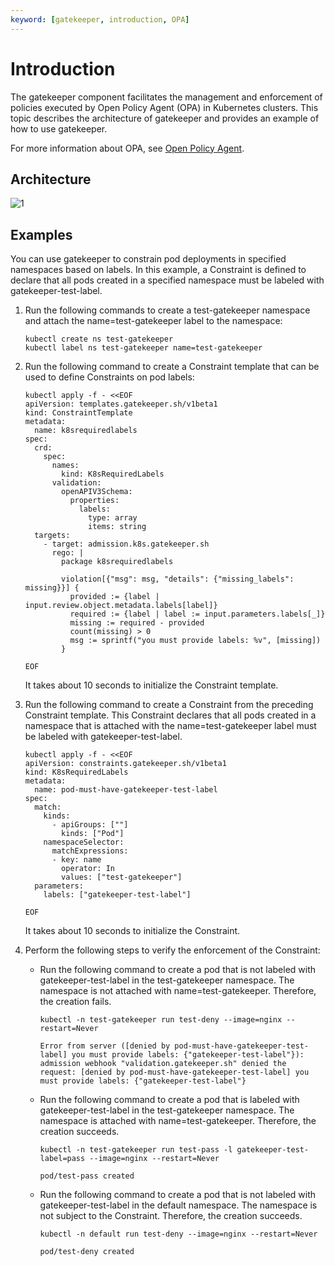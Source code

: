 ```yaml
---
keyword: [gatekeeper, introduction, OPA]
---
```


# Introduction

The gatekeeper component facilitates the management and enforcement of policies executed by Open Policy Agent \(OPA\) in Kubernetes clusters. This topic describes the architecture of gatekeeper and provides an example of how to use gatekeeper.

For more information about OPA, see [Open Policy Agent](https://www.openpolicyagent.org/).

## Architecture

![1](https://static-aliyun-doc.oss-cn-hangzhou.aliyuncs.com/assets/img/en-US/6334479951/p165176.png)

## Examples

You can use gatekeeper to constrain pod deployments in specified namespaces based on labels. In this example, a Constraint is defined to declare that all pods created in a specified namespace must be labeled with gatekeeper-test-label.

1.  Run the following commands to create a test-gatekeeper namespace and attach the name=test-gatekeeper label to the namespace:

    ```
    kubectl create ns test-gatekeeper
    kubectl label ns test-gatekeeper name=test-gatekeeper
    ```

2.  Run the following command to create a Constraint template that can be used to define Constraints on pod labels:

    ```
    kubectl apply -f - <<EOF
    apiVersion: templates.gatekeeper.sh/v1beta1
    kind: ConstraintTemplate
    metadata:
      name: k8srequiredlabels
    spec:
      crd:
        spec:
          names:
            kind: K8sRequiredLabels
          validation:
            openAPIV3Schema:
              properties:
                labels:
                  type: array
                  items: string
      targets:
        - target: admission.k8s.gatekeeper.sh
          rego: |
            package k8srequiredlabels
    
            violation[{"msg": msg, "details": {"missing_labels": missing}}] {
              provided := {label | input.review.object.metadata.labels[label]}
              required := {label | label := input.parameters.labels[_]}
              missing := required - provided
              count(missing) > 0
              msg := sprintf("you must provide labels: %v", [missing])
            }
    
    EOF
    ```

    It takes about 10 seconds to initialize the Constraint template.

3.  Run the following command to create a Constraint from the preceding Constraint template. This Constraint declares that all pods created in a namespace that is attached with the name=test-gatekeeper label must be labeled with gatekeeper-test-label.

    ```
    kubectl apply -f - <<EOF
    apiVersion: constraints.gatekeeper.sh/v1beta1
    kind: K8sRequiredLabels
    metadata:
      name: pod-must-have-gatekeeper-test-label
    spec:
      match:
        kinds:
          - apiGroups: [""]
            kinds: ["Pod"]
        namespaceSelector:
          matchExpressions:
          - key: name
            operator: In
            values: ["test-gatekeeper"]
      parameters:
        labels: ["gatekeeper-test-label"]
    
    EOF
    ```

    It takes about 10 seconds to initialize the Constraint.

4.  Perform the following steps to verify the enforcement of the Constraint:

    -   Run the following command to create a pod that is not labeled with gatekeeper-test-label in the test-gatekeeper namespace. The namespace is not attached with name=test-gatekeeper. Therefore, the creation fails.

        ```
        kubectl -n test-gatekeeper run test-deny --image=nginx --restart=Never
        ```

        ```
        Error from server ([denied by pod-must-have-gatekeeper-test-label] you must provide labels: {"gatekeeper-test-label"}): admission webhook "validation.gatekeeper.sh" denied the request: [denied by pod-must-have-gatekeeper-test-label] you must provide labels: {"gatekeeper-test-label"}
        ```

    -   Run the following command to create a pod that is labeled with gatekeeper-test-label in the test-gatekeeper namespace. The namespace is attached with name=test-gatekeeper. Therefore, the creation succeeds.

        ```
        kubectl -n test-gatekeeper run test-pass -l gatekeeper-test-label=pass --image=nginx --restart=Never
        ```

        ```
        pod/test-pass created
        ```

    -   Run the following command to create a pod that is not labeled with gatekeeper-test-label in the default namespace. The namespace is not subject to the Constraint. Therefore, the creation succeeds.

        ```
        kubectl -n default run test-deny --image=nginx --restart=Never
        ```

        ```
        pod/test-deny created
        ```


